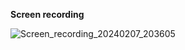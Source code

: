 **Screen recording**


![Screen_recording_20240207_203605](https://github.com/vdcast/mornhouse_test_task/assets/108469609/57fc600c-f291-468c-8515-7a92f48f7e14)

